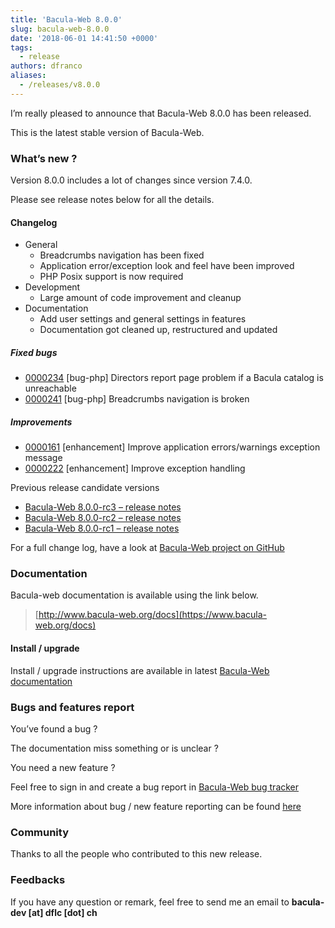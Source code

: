 ```yaml
---
title: 'Bacula-Web 8.0.0'
slug: bacula-web-8.0.0
date: '2018-06-01 14:41:50 +0000'
tags:
  - release
authors: dfranco
aliases:
  - /releases/v8.0.0
---
```


I’m really pleased to announce that Bacula-Web 8.0.0 has been released.

<!--truncate-->

This is the latest stable version of Bacula-Web.

### What’s new ?

Version 8.0.0 includes a lot of changes since version 7.4.0.

Please see release notes below for all the details.

#### Changelog

* General
  * Breadcrumbs navigation has been fixed
  * Application error/exception look and feel have been improved
  * PHP Posix support is now required
* Development
  * Large amount of code improvement and cleanup
* Documentation
  * Add user settings and general settings in features
  * Documentation got cleaned up, restructured and updated

##### Fixed bugs

* [0000234](https://bugs.bacula-web.org/view.php?id=234) \[bug-php\] Directors report page problem if a Bacula catalog is unreachable
* [0000241](https://bugs.bacula-web.org/view.php?id=241) \[bug-php\] Breadcrumbs navigation is broken

##### Improvements

* [0000161](https://bugs.bacula-web.org/view.php?id=161) \[enhancement\] Improve application errors/warnings exception message
* [0000222](https://bugs.bacula-web.org/view.php?id=222) \[enhancement\] Improve exception handling

Previous release candidate versions

* [Bacula-Web 8.0.0-rc3 – release notes](https://www.bacula-web.org/2018/03/17/bacula-web-8-0-0-rc3/ "Bacula-Web 8.0.0-rc3 - release notes")
* [Bacula-Web 8.0.0-rc2 – release notes](https://www.bacula-web.org/2018/03/02/bacula-web-8-0-0-rc2/ "Bacula-Web 8.0.0-rc2 - release notes")
* [Bacula-Web 8.0.0-rc1 – release notes](https://www.bacula-web.org/2017/10/19/bacula-web-8-0-0-rc1/ "Bacula-Web 8.0.0-rc1 - release notes")

For a full change log, have a look at [Bacula-Web project on GitHub](https://github.com/bacula-web/bacula-web)

### Documentation

Bacula-web documentation is available using the link below.

> [http://www.bacula-web.org/docs](https://www.bacula-web.org/docs)

#### Install / upgrade

Install / upgrade instructions are available in latest [Bacula-Web documentation](https://www.bacula-web.org/docs)

### Bugs and features report

You’ve found a bug ?

The documentation miss something or is unclear ?

You need a new feature ?

Feel free to sign in and create a bug report in [Bacula-Web bug tracker](https://bugs.bacula-web.org/)

More information about bug / new feature reporting can be found [here](https://www.bacula-web.org/docs/gethelp/support)

### Community

Thanks to all the people who contributed to this new release.

### Feedbacks

If you have any question or remark, feel free to send me an email to **bacula-dev \[at\] dflc \[dot\] ch**
